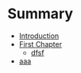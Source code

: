 # Summary

* [Introduction](README.md)
* [First Chapter](chapter1.md)
  * [dfsf](chapter1/dfsf.md)
* [aaa](aaa.md)


